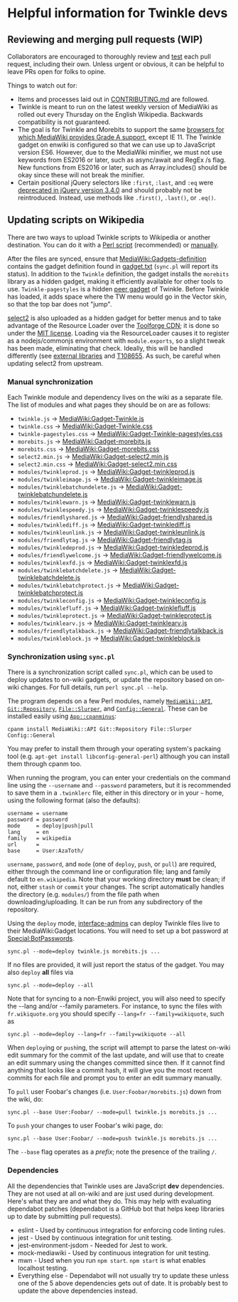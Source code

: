 # Helpful information for Twinkle devs

## Reviewing and merging pull requests (WIP)

Collaborators are encouraged to thoroughly review and [test](./CONTRIBUTING.md#testing-your-code) each pull request, including their own. Unless urgent or obvious, it can be helpful to leave PRs open for folks to opine.

Things to watch out for:

- Items and processes laid out in [CONTRIBUTING.md](./CONTRIBUTING.md) are followed.
- Twinkle is meant to run on the latest weekly version of MediaWiki as rolled out every Thursday on the English Wikipedia. Backwards compatibility is not guaranteed.
- The goal is for Twinkle and Morebits to support the same [browsers for which MediaWiki provides Grade A support](https://www.mediawiki.org/wiki/Browser_compatibility), except IE 11. The Twinkle gadget on enwiki is configured so that we can use up to JavaScript version ES6. However, due to the MediaWiki minifier, we must not use keywords from ES2016 or later, such as async/await and RegEx /s flag. New functions from ES2016 or later, such as Array.includes() should be okay since these will not break the minifier.
- Certain positional jQuery selectors like `:first`, `:last`, and `:eq` were [deprecated in jQuery version 3.4.0](https://blog.jquery.com/2019/04/10/jquery-3-4-0-released/) and should probably not be reintroduced. Instead, use methods like `.first()`, `.last()`, or `.eq()`.

## Updating scripts on Wikipedia

There are two ways to upload Twinkle scripts to Wikipedia or another destination. You can do it with a [Perl script](#synchronization-using-syncpl) (recommended) or [manually](#manual-synchronization).

After the files are synced, ensure that [MediaWiki:Gadgets-definition][] contains the gadget definition found in [gadget.txt](./gadget.txt) (`sync.pl` will report its status). In addition to the `Twinkle` definition, the gadget installs the `morebits` library as a hidden gadget, making it efficiently available for other tools to use. `Twinkle-pagestyles` is a hidden [peer gadget](https://www.mediawiki.org/wiki/ResourceLoader/Migration_guide_(users)#Gadget_peers) of Twinkle. Before Twinkle has loaded, it adds space where the TW menu would go in the Vector skin, so that the top bar does not "jump".

[select2][] is also uploaded as a hidden gadget for better menus and to take advantage of the Resource Loader over the [Toolforge CDN](https://tools.wmflabs.org/cdnjs/); it is done so under the [MIT license](https://github.com/select2/select2/blob/develop/LICENSE.md). Loading via the ResourceLoader causes it to register as a nodejs/commonjs environment with `module.exports`, so a slight tweak has been made, eliminating that check. Ideally, this will be handled differently (see [external libraries](https://www.mediawiki.org/wiki/ResourceLoader/Migration_guide_for_extension_developers#Special_case_of_external_libraries) and [T108655](https://phabricator.wikimedia.org/T108655). As such, be careful when updating select2 from upstream.

### Manual synchronization

Each Twinkle module and dependency lives on the wiki as a separate file. The list of modules and what pages they should be on are as follows:

- `twinkle.js` &rarr; [MediaWiki:Gadget-Twinkle.js][]
- `twinkle.css` &rarr; [MediaWiki:Gadget-Twinkle.css][]
- `twinkle-pagestyles.css` &rarr; [MediaWiki:Gadget-Twinkle-pagestyles.css][]
- `morebits.js` &rarr; [MediaWiki:Gadget-morebits.js][]
- `morebits.css` &rarr; [MediaWiki:Gadget-morebits.css][]
- `select2.min.js` &rarr; [MediaWiki:Gadget-select2.min.js][]
- `select2.min.css` &rarr; [MediaWiki:Gadget-select2.min.css][]
- `modules/twinkleprod.js` &rarr; [MediaWiki:Gadget-twinkleprod.js][]
- `modules/twinkleimage.js` &rarr; [MediaWiki:Gadget-twinkleimage.js][]
- `modules/twinklebatchundelete.js` &rarr; [MediaWiki:Gadget-twinklebatchundelete.js][]
- `modules/twinklewarn.js` &rarr; [MediaWiki:Gadget-twinklewarn.js][]
- `modules/twinklespeedy.js` &rarr; [MediaWiki:Gadget-twinklespeedy.js][]
- `modules/friendlyshared.js` &rarr; [MediaWiki:Gadget-friendlyshared.js][]
- `modules/twinklediff.js` &rarr; [MediaWiki:Gadget-twinklediff.js][]
- `modules/twinkleunlink.js` &rarr; [MediaWiki:Gadget-twinkleunlink.js][]
- `modules/friendlytag.js` &rarr; [MediaWiki:Gadget-friendlytag.js][]
- `modules/twinkledeprod.js` &rarr; [MediaWiki:Gadget-twinkledeprod.js][]
- `modules/friendlywelcome.js` &rarr; [MediaWiki:Gadget-friendlywelcome.js][]
- `modules/twinklexfd.js` &rarr; [MediaWiki:Gadget-twinklexfd.js][]
- `modules/twinklebatchdelete.js` &rarr; [MediaWiki:Gadget-twinklebatchdelete.js][]
- `modules/twinklebatchprotect.js` &rarr; [MediaWiki:Gadget-twinklebatchprotect.js][]
- `modules/twinkleconfig.js` &rarr; [MediaWiki:Gadget-twinkleconfig.js][]
- `modules/twinklefluff.js` &rarr; [MediaWiki:Gadget-twinklefluff.js][]
- `modules/twinkleprotect.js` &rarr; [MediaWiki:Gadget-twinkleprotect.js][]
- `modules/twinklearv.js` &rarr; [MediaWiki:Gadget-twinklearv.js][]
- `modules/friendlytalkback.js` &rarr; [MediaWiki:Gadget-friendlytalkback.js][]
- `modules/twinkleblock.js` &rarr; [MediaWiki:Gadget-twinkleblock.js][]

### Synchronization using `sync.pl`

There is a synchronization script called `sync.pl`, which can be used to deploy updates to on-wiki gadgets, or update the repository based on on-wiki changes. For full details, run `perl sync.pl --help`.

The program depends on a few Perl modules, namely [`MediaWiki::API`][MediaWiki::API], [`Git::Repository`][Git::Repository], [`File::Slurper`][File::Slurper], and [`Config::General`][Config::General]. These can be installed easily using [`App::cpanminus`][App::cpanminus]:

    cpanm install MediaWiki::API Git::Repository File::Slurper Config::General

You may prefer to install them through your operating system's packaing tool (e.g. `apt-get install libconfig-general-perl`) although you can install them through cpanm too.

When running the program, you can enter your credentials on the command line using the `--username` and `--password` parameters, but it is recommended to save them in a `.twinklerc` file, either in this directory or in your `~` home, using the following format (also the defaults):

    username = username
    password = password
    mode     = deploy|push|pull
    lang     = en
    family   = wikipedia
    url      =
    base     = User:AzaToth/

`username`, `password`, and `mode` (one of `deploy`, `push`, or `pull`) are required, either through the command line or configuration file; lang and family default to `en.wikipedia`. Note that your working directory **must** be clean; if not, either `stash` or `commit` your changes. The script automatically handles the directory (e.g. `modules/`) from the file path when downloading/uploading. It can be run from any subdirectory of the repository.

Using the `deploy` mode, [interface-admins][intadmin] can deploy Twinkle files live to their MediaWiki:Gadget locations. You will need to set up a bot password at [Special:BotPasswords][special_botpass].

    sync.pl --mode=deploy twinkle.js morebits.js ...

If no files are provided, it will just report the status of the gadget. You may also `deploy` **all** files via

    sync.pl --mode=deploy --all

Note that for syncing to a non-Enwiki project, you will also need to specify the --lang and/or --family parameters. For instance, to sync the files with `fr.wikiquote.org` you should specify `--lang=fr --family=wikiquote`, such as

    sync.pl --mode=deploy --lang=fr --family=wikiquote --all

When `deploy`ing or `push`ing, the script will attempt to parse the latest on-wiki edit summary for the commit of the last update, and will use that to create an edit summary using the changes committed since then. If it cannot find anything that looks like a commit hash, it will give you the most recent commits for each file and prompt you to enter an edit summary manually.

To `pull` user Foobar's changes (i.e. `User:Foobar/morebits.js`) down from the wiki, do:

    sync.pl --base User:Foobar/ --mode=pull twinkle.js morebits.js ...

To `push` your changes to user Foobar's wiki page, do:

    sync.pl --base User:Foobar/ --mode=push twinkle.js morebits.js ...

The `--base` flag operates as a *prefix*; note the presence of the trailing `/`.

[MediaWiki:Gadgets-definition]: https://en.wikipedia.org/wiki/MediaWiki:Gadgets-definition
[MediaWiki:Gadget-Twinkle.js]: https://en.wikipedia.org/wiki/MediaWiki:Gadget-Twinkle.js
[MediaWiki:Gadget-Twinkle.css]: https://en.wikipedia.org/wiki/MediaWiki:Gadget-Twinkle.css
[MediaWiki:Gadget-Twinkle-pagestyles.css]: https://en.wikipedia.org/wiki/MediaWiki:Gadget-Twinkle-pagestyles.css
[MediaWiki:Gadget-morebits.js]: https://en.wikipedia.org/wiki/MediaWiki:Gadget-morebits.js
[MediaWiki:Gadget-morebits.css]: https://en.wikipedia.org/wiki/MediaWiki:Gadget-morebits.css
[MediaWiki:Gadget-select2.min.js]: https://en.wikipedia.org/wiki/MediaWiki:Gadget-select2.min.js
[MediaWiki:Gadget-select2.min.css]: https://en.wikipedia.org/wiki/MediaWiki:Gadget-select2.min.css
[MediaWiki:Gadget-twinkleprod.js]: https://en.wikipedia.org/wiki/MediaWiki:Gadget-twinkleprod.js
[MediaWiki:Gadget-twinkleimage.js]: https://en.wikipedia.org/wiki/MediaWiki:Gadget-twinkleimage.js
[MediaWiki:Gadget-twinklebatchundelete.js]: https://en.wikipedia.org/wiki/MediaWiki:Gadget-twinklebatchundelete.js
[MediaWiki:Gadget-twinklewarn.js]: https://en.wikipedia.org/wiki/MediaWiki:Gadget-twinklewarn.js
[MediaWiki:Gadget-twinklespeedy.js]: https://en.wikipedia.org/wiki/MediaWiki:Gadget-twinklespeedy.js
[MediaWiki:Gadget-friendlyshared.js]: https://en.wikipedia.org/wiki/MediaWiki:Gadget-friendlyshared.js
[MediaWiki:Gadget-twinklediff.js]: https://en.wikipedia.org/wiki/MediaWiki:Gadget-twinklediff.js
[MediaWiki:Gadget-twinkleunlink.js]: https://en.wikipedia.org/wiki/MediaWiki:Gadget-twinkleunlink.js
[MediaWiki:Gadget-friendlytag.js]: https://en.wikipedia.org/wiki/MediaWiki:Gadget-friendlytag.js
[MediaWiki:Gadget-twinkledeprod.js]: https://en.wikipedia.org/wiki/MediaWiki:Gadget-twinkledeprod.js
[MediaWiki:Gadget-friendlywelcome.js]: https://en.wikipedia.org/wiki/MediaWiki:Gadget-friendlywelcome.js
[MediaWiki:Gadget-twinklexfd.js]: https://en.wikipedia.org/wiki/MediaWiki:Gadget-twinklexfd.js
[MediaWiki:Gadget-twinklebatchdelete.js]: https://en.wikipedia.org/wiki/MediaWiki:Gadget-twinklebatchdelete.js
[MediaWiki:Gadget-twinklebatchprotect.js]: https://en.wikipedia.org/wiki/MediaWiki:Gadget-twinklebatchprotect.js
[MediaWiki:Gadget-twinkleconfig.js]: https://en.wikipedia.org/wiki/MediaWiki:Gadget-twinkleconfig.js
[MediaWiki:Gadget-twinklefluff.js]: https://en.wikipedia.org/wiki/MediaWiki:Gadget-twinklefluff.js
[MediaWiki:Gadget-twinkleprotect.js]: https://en.wikipedia.org/wiki/MediaWiki:Gadget-twinkleprotect.js
[MediaWiki:Gadget-twinklearv.js]: https://en.wikipedia.org/wiki/MediaWiki:Gadget-twinklearv.js
[MediaWiki:Gadget-friendlytalkback.js]: https://en.wikipedia.org/wiki/MediaWiki:Gadget-friendlytalkback.js
[MediaWiki:Gadget-twinkleblock.js]: https://en.wikipedia.org/wiki/MediaWiki:Gadget-twinkleblock.js
[select2]: https://github.com/select2/select2
[MediaWiki::API]: https://metacpan.org/pod/MediaWiki::API
[Git::Repository]: https://metacpan.org/pod/Git::Repository
[File::Slurper]: https://metacpan.org/pod/File::Slurper
[Config::General]: https://metacpan.org/pod/Config::General
[App::cpanminus]: https://metacpan.org/pod/App::cpanminus
[intadmin]: https://en.wikipedia.org/wiki/Wikipedia:Interface_administrators
[special_botpass]: https://en.wikipedia.org/wiki/Special:BotPasswords

### Dependencies

All the dependencies that Twinkle uses are JavaScript **dev** dependencies. They are not used at all on-wiki and are just used during development. Here's what they are and what they do. This may help with evaluating dependabot patches (dependabot is a GitHub bot that helps keep libraries up to date by submitting pull requests).

- eslint - Used by continuous integration for enforcing code linting rules.
- jest - Used by continuous integration for unit testing.
- jest-environment-jsdom - Needed for Jest to work.
- mock-mediawiki - Used by continuous integration for unit testing.
- mwn - Used when you run `npm start`. `npm start` is what enables localhost testing.
- Everything else - Dependabot will not usually try to update these unless one of the 5 above dependencies gets out of date. It is probably best to update the above dependencies instead.
